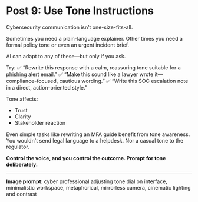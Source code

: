 # Post 9: Use Tone Instructions

Cybersecurity communication isn’t one-size-fits-all.

Sometimes you need a plain-language explainer. Other times you need a formal policy tone or even an urgent incident brief.

AI can adapt to any of these—but only if you ask.

Try:
✅ “Rewrite this response with a calm, reassuring tone suitable for a phishing alert email.”
✅ “Make this sound like a lawyer wrote it—compliance-focused, cautious wording.”
✅ “Write this SOC escalation note in a direct, action-oriented style.”

Tone affects:
- Trust
- Clarity
- Stakeholder reaction

Even simple tasks like rewriting an MFA guide benefit from tone awareness. You wouldn't send legal language to a helpdesk. Nor a casual tone to the regulator.

**Control the voice, and you control the outcome. Prompt for tone deliberately.**

---

**Image prompt**: cyber professional adjusting tone dial on interface, minimalistic workspace, metaphorical, mirrorless camera, cinematic lighting and contrast
